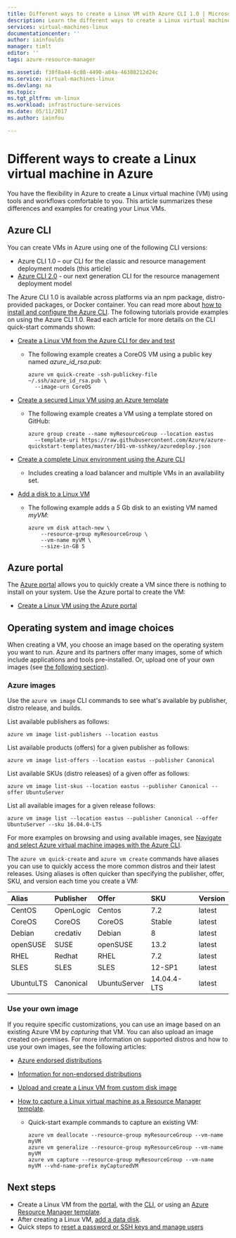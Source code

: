 ```yaml
---
title: Different ways to create a Linux VM with Azure CLI 1.0 | Microsoft Docs
description: Learn the different ways to create a Linux virtual machine on Azure, including links to tools and tutorials for each method.
services: virtual-machines-linux
documentationcenter: ''
author: iainfoulds
manager: timlt
editor: ''
tags: azure-resource-manager

ms.assetid: f38f8a44-6c88-4490-a84a-46388212d24c
ms.service: virtual-machines-linux
ms.devlang: na
ms.topic: 
ms.tgt_pltfrm: vm-linux
ms.workload: infrastructure-services
ms.date: 05/11/2017
ms.author: iainfou

---
```

# Different ways to create a Linux virtual machine in Azure
You have the flexibility in Azure to create a Linux virtual machine (VM) using tools and workflows comfortable to you. This article summarizes these differences and examples for creating your Linux VMs.

## Azure CLI
You can create VMs in Azure using one of the following CLI versions:

- Azure CLI 1.0 – our CLI for the classic and resource management deployment models (this article)
- [Azure CLI 2.0](../windows/creation-choices.md) - our next generation CLI for the resource management deployment model

The Azure CLI 1.0 is available across platforms via an npm package, distro-provided packages, or Docker container. You can read more about [how to install and configure the Azure CLI](../../cli-install-nodejs.md). The following tutorials provide examples on using the Azure CLI 1.0. Read each article for more details on the CLI quick-start commands shown:

* [Create a Linux VM from the Azure CLI for dev and test](quick-create-cli-nodejs.md)
  
  * The following example creates a CoreOS VM using a public key named *azure_id_rsa.pub*:
    
    ```azurecli
    azure vm quick-create -ssh-publickey-file ~/.ssh/azure_id_rsa.pub \
      --image-urn CoreOS
    ```
* [Create a secured Linux VM using an Azure template](create-ssh-secured-vm-from-template.md)
  
  * The following example creates a VM using a template stored on GitHub:
    
    ```azurecli
    azure group create --name myResourceGroup --location eastus 
      --template-uri https://raw.githubusercontent.com/Azure/azure-quickstart-templates/master/101-vm-sshkey/azuredeploy.json
    ```
* [Create a complete Linux environment using the Azure CLI](create-cli-complete-nodejs.md)
  
  * Includes creating a load balancer and multiple VMs in an availability set.
* [Add a disk to a Linux VM](add-disk.md)
  
  * The following example adds a *5* Gb disk to an existing VM named *myVM*:
    
    ```azurecli
    azure vm disk attach-new \
        --resource-group myResourceGroup \
        --vm-name myVM \
        --size-in-GB 5
    ```

## Azure portal
The [Azure portal](https://portal.azure.com) allows you to quickly create a VM since there is nothing to install on your system. Use the Azure portal to create the VM:

* [Create a Linux VM using the Azure portal](quick-create-portal.md) 

## Operating system and image choices
When creating a VM, you choose an image based on the operating system you want to run. Azure and its partners offer many images, some of which include applications and tools pre-installed. Or, upload one of your own images (see [the following section](#use-your-own-image)).

### Azure images
Use the `azure vm image` CLI commands to see what's available by publisher, distro release, and builds.

List available publishers as follows:

```azurecli
azure vm image list-publishers --location eastus
```

List available products (offers) for a given publisher as follows:

```azurecli
azure vm image list-offers --location eastus --publisher Canonical
```

List available SKUs (distro releases) of a given offer as follows:

```azurecli
azure vm image list-skus --location eastus --publisher Canonical --offer UbuntuServer
```

List all available images for a given release follows:

```azurecli
azure vm image list --location eastus --publisher Canonical --offer UbuntuServer --sku 16.04.0-LTS
```

For more examples on browsing and using available images, see [Navigate and select Azure virtual machine images with the Azure CLI](cli-ps-findimage.md#use-azure-cli-10).

The `azure vm quick-create` and `azure vm create` commands have aliases you can use to quickly access the more common distros and their latest releases. Using aliases is often quicker than specifying the publisher, offer, SKU, and version each time you create a VM:

| Alias | Publisher | Offer | SKU | Version |
|:--- |:--- |:--- |:--- |:--- |
| CentOS |OpenLogic |Centos |7.2 |latest |
| CoreOS |CoreOS |CoreOS |Stable |latest |
| Debian |credativ |Debian |8 |latest |
| openSUSE |SUSE |openSUSE |13.2 |latest |
| RHEL |Redhat |RHEL |7.2 |latest |
| SLES |SLES |SLES |12-SP1 |latest |
| UbuntuLTS |Canonical |UbuntuServer |14.04.4-LTS |latest |

### Use your own image
If you require specific customizations, you can use an image based on an existing Azure VM by *capturing* that VM. You can also upload an image created on-premises. For more information on supported distros and how to use your own images, see the following articles:

* [Azure endorsed distributions](endorsed-distros.md)
* [Information for non-endorsed distributions](create-upload-generic.md)
* [Upload and create a Linux VM from custom disk image](upload-vhd.md)
* [How to capture a Linux virtual machine as a Resource Manager template](capture-image.md).
  
  * Quick-start example commands to capture an existing VM:
    
    ```azurecli
    azure vm deallocate --resource-group myResourceGroup --vm-name myVM
    azure vm generalize --resource-group myResourceGroup --vm-name myVM
    azure vm capture --resource-group myResourceGroup --vm-name myVM --vhd-name-prefix myCapturedVM
    ```

## Next steps
* Create a Linux VM from the [portal](quick-create-portal.md), with the [CLI](quick-create-cli.md), or using an [Azure Resource Manager template](../windows/cli-deploy-templates.md).
* After creating a Linux VM, [add a data disk](add-disk.md).
* Quick steps to [reset a password or SSH keys and manage users](using-vmaccess-extension.md)

